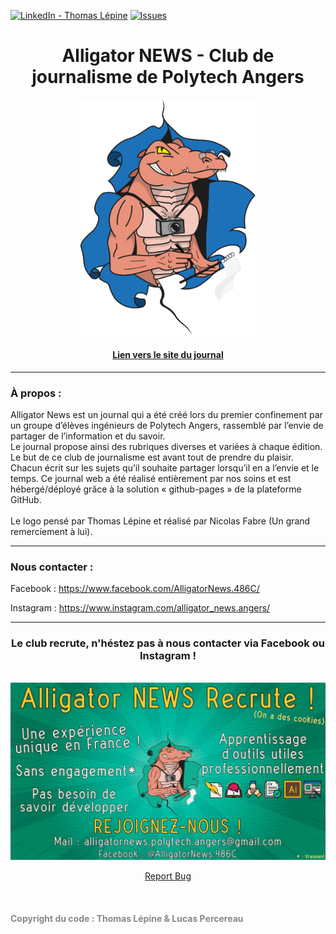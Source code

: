 [![LinkedIn - Thomas Lépine][linkedin-shield]][linkedin-url]
[![Issues][issues-shield]][issues-url]

<div align="center" style="text-align:center; margin:0 auto;">
  <h1>Alligator NEWS - Club de journalisme de Polytech Angers</h1>
  <img src="https://github.com/Alligator-News-Polytech-Angers/Alligator-News-Polytech-Angers.github.io/blob/master/ressources/images/global/logo_alligator_news.svg" alt="Logo Alligator NEWS" width="280" />
  <br />
  <p align="center">
    <a href="https://alligator-news-polytech-angers.github.io/">
      <h4>Lien vers le site du journal</h4>
    </a>
  </p>
  <hr>
  <div align="left">
    <h3>À propos :</h3>
    <p>
      Alligator News est un journal qui a été créé lors du premier confinement par un groupe d’élèves ingénieurs de Polytech Angers, rassemblé par l’envie de partager de l’information et du savoir.
      <br />
      Le journal propose ainsi des rubriques diverses et variées à chaque édition. Le but de ce club de journalisme est avant tout de prendre du plaisir.
      <br />
      Chacun écrit sur les sujets qu’il souhaite partager lorsqu’il en a l’envie et le temps. Ce journal web a été réalisé entièrement par nos soins et est hébergé/déployé grâce à la solution « github-pages » de la plateforme GitHub.
      <br />
      <br />
      Le logo pensé par Thomas Lépine et réalisé par Nicolas Fabre (Un grand remerciement à lui).
    </p>
  </div>
  <hr>
  <div align="left">
    <h3>Nous contacter :</h3>
    <p>
      Facebook : <a href="https://www.facebook.com/AlligatorNews.486C/">https://www.facebook.com/AlligatorNews.486C/</a>
    </p>
    <p>
      Instagram : <a href="https://www.instagram.com/alligator_news.angers/">https://www.instagram.com/alligator_news.angers/</a>
    </p>
  </div>
  <hr>
  <h3>Le club recrute, n'héstez pas à nous contacter via Facebook ou Instagram !</h3>
  <br />
  <img src="https://github.com/Alligator-News-Polytech-Angers/Alligator-News-Polytech-Angers.github.io/blob/master/ressources/images/pop/recrutement_2021_1.jpg" alt="Affiche recrutement 2021" width="800">
  <br />
</div>
<p align="center">
  <a href="https://github.com/Alligator-News-Polytech-Angers/Alligator-News-Polytech-Angers.github.io/issues">Report Bug</a>
</p>
<br />
<h4 style="color:#888">Copyright du code : Thomas Lépine & Lucas Percereau</h4>

<!-- MARKDOWN LINKS & IMAGES -->
[issues-shield]: https://img.shields.io/github/issues/othneildrew/Best-README-Template.svg?style=flat-square
[issues-url]: https://github.com/Alligator-News-Polytech-Angers/Alligator-News-Polytech-Angers.github.io/issues
[linkedin-shield]: https://img.shields.io/badge/-LinkedIn-black.svg?style=flat-square&logo=linkedin&colorB=555
[linkedin-url]: https://www.linkedin.com/in/thomas-l%C3%A9pine/